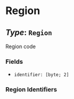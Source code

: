 # Region

## *Type*: `Region`

Region code

### Fields

 - `identifier: [byte; 2]`

### Region Identifiers

